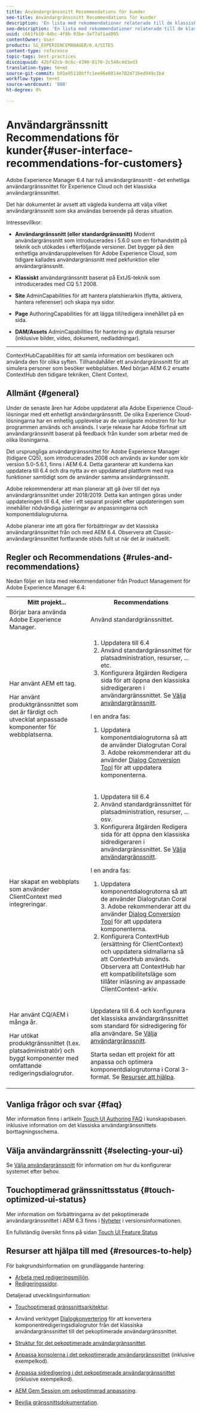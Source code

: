 ```yaml
---
title: Användargränssnitt Recommendations för kunder
seo-title: Användargränssnitt Recommendations för kunder
description: 'En lista med rekommendationer relaterade till de klassiska och pekoptimerade användargränssnitten. '
seo-description: 'En lista med rekommendationer relaterade till de klassiska och pekoptimerade användargränssnitten. '
uuid: c661fb10-4dbc-4f8b-93be-3e77af1ad095
contentOwner: User
products: SG_EXPERIENCEMANAGER/6.4/SITES
content-type: reference
topic-tags: best-practices
discoiquuid: 42bf42cb-0c6c-4390-8170-2c540c4d3ed3
translation-type: tm+mt
source-git-commit: b01e95110bffc1ee96e0814e782d716ed949c1b4
workflow-type: tm+mt
source-wordcount: '808'
ht-degree: 0%

---
```



# Användargränssnitt Recommendations för kunder{#user-interface-recommendations-for-customers}

Adobe Experience Manager 6.4 har två användargränssnitt - det enhetliga användargränssnittet för Experience Cloud och det klassiska användargränssnittet.

Det här dokumentet är avsett att vägleda kunderna att välja vilket användargränssnitt som ska användas beroende på deras situation.

Intressevillkor:

* **Användargränssnitt (eller standardgränssnitt)**
Modernt användargränssnitt som introducerades i 5.6.0 som en förhandstitt på teknik och utökades i efterföljande versioner. Det bygger på den enhetliga användarupplevelsen för Adobe Experience Cloud, som tidigare kallades användargränssnitt med pekfunktion eller användargränssnitt.

* **Klassiskt**
användargränssnitt baserat på ExtJS-teknik som introducerades med CQ 5.1 2008.

* **Site**
AdminCapabilities för att hantera platshierarkin (flytta, aktivera, hantera referenser) och skapa nya sidor.

* **Page**
AuthoringCapabilities för att lägga till/redigera innehållet på en sida.

* **DAM/Assets**
AdminCapabilities för hantering av digitala resurser (inklusive bilder, video, dokument, nedladdningar).

* ****
ContextHubCapabilities för att samla information om besökaren och använda den för olika syften. Tillhandahåller ett användargränssnitt för att simulera personer som besöker webbplatsen. Med början AEM 6.2 ersatte ContextHub den tidigare tekniken, Client Context.

## Allmänt {#general}

Under de senaste åren har Adobe uppdaterat alla Adobe Experience Cloud-lösningar med ett enhetligt användargränssnitt. De olika Experience Cloud-lösningarna har en enhetlig upplevelse av de vanligaste mönstren för hur programmen används och används. I varje release har Adobe förfinat sitt användargränssnitt baserat på feedback från kunder som arbetar med de olika lösningarna.

Det ursprungliga användargränssnittet för Adobe Experience Manager (tidigare CQ5), som introducerades 2008 och används av kunder som kör version 5.0-5.6.1, finns i AEM 6.4. Detta garanterar att kunderna kan uppdatera till 6.4 och dra nytta av en uppdaterad plattform med nya funktioner samtidigt som de använder samma användargränssnitt.

Adobe rekommenderar att man planerar att gå över till det nya användargränssnittet under 2018/2019. Detta kan antingen göras under uppdateringen till 6.4, eller i ett separat projekt efter uppdateringen som innehåller nödvändiga justeringar av anpassningarna och komponentdialogrutorna.

Adobe planerar inte att göra fler förbättringar av det klassiska användargränssnittet från och med AEM 6.4. Observera att Classic-användargränssnittet fortfarande stöds fullt ut när det är inaktuellt.

## Regler och Recommendations {#rules-and-recommendations}

Nedan följer en lista med rekommendationer från Product Management för Adobe Experience Manager 6.4:

<table> 
 <tbody> 
  <tr> 
   <th>Mitt projekt...</th> 
   <th>Recommendations</th> 
  </tr> 
  <tr> 
   <td>Börjar bara använda Adobe Experience Manager.</td> 
   <td>Använd standardgränssnittet.</td> 
  </tr> 
  <tr> 
   <td><p>Har använt AEM ett tag.</p> <p>Har använt produktgränssnittet som det är färdigt och utvecklat anpassade komponenter för webbplatserna.<br /> </p> </td> 
   <td> 
    <ol> 
     <li>Uppdatera till 6.4</li> 
     <li>Använd standardgränssnittet för platsadministration, resurser, ... etc.<br /> </li> 
     <li>Konfigurera åtgärden Redigera sida för att öppna den klassiska sidredigeraren i användargränssnittet. Se <a href="#selecting-your-ui">Välja användargränssnitt</a>.</li> 
    </ol> <p>I en andra fas:</p> 
    <ol> 
     <li>Uppdatera komponentdialogrutorna så att de använder Dialogrutan Coral 3. Adobe rekommenderar att du använder <a href="/help/sites-developing/dialog-conversion.md">Dialog Conversion Tool</a> för att uppdatera komponenterna.</li> 
    </ol> </td> 
  </tr> 
  <tr> 
   <td>Har skapat en webbplats som använder ClientContext med integreringar.<br /> </td> 
   <td> 
    <ol> 
     <li>Uppdatera till 6.4</li> 
     <li>Använd standardgränssnittet för platsadministration, resurser, ... osv.</li> 
     <li>Konfigurera åtgärden Redigera sida för att öppna den klassiska sidredigeraren i användargränssnittet. Se <a href="#selecting-your-ui">Välja användargränssnitt</a>.</li> 
    </ol> <p>I en andra fas:</p> 
    <ol> 
     <li>Uppdatera komponentdialogrutorna så att de använder Dialogrutan Coral 3. Adobe rekommenderar att du använder <a href="/help/sites-developing/dialog-conversion.md">Dialog Conversion Tool</a> för att uppdatera komponenterna.</li> 
     <li>Konfigurera ContextHub (ersättning för ClientContext) och uppdatera sidmallarna så att ContextHub används. Observera att ContextHub har ett kompatibilitetsläge som tillåter inläsning av anpassade ClientContext-arkiv.</li> 
    </ol> </td> 
  </tr> 
  <tr> 
   <td><p>Har använt CQ/AEM i många år.</p> <p>Har utökat produktgränssnittet (t.ex. platsadministratör) och byggt komponenter med omfattande redigeringsdialogrutor.</p> </td> 
   <td><p>Uppdatera till 6.4 och konfigurera det klassiska användargränssnittet som standard för sidredigering för alla användare. Se <a href="#selecting-your-ui">Välja användargränssnitt</a>.</p> <p>Starta sedan ett projekt för att anpassa och optimera komponentdialogrutorna i Coral 3-format. Se <a href="#resources-to-help">Resurser att hjälpa</a>.<br /> </p> </td> 
  </tr> 
 </tbody> 
</table>

## Vanliga frågor och svar {#faq}

Mer information finns i artikeln [Touch UI Authoring FAQ](https://helpx.adobe.com/experience-manager/kb/index/touchui_faq.html) i kunskapsbasen. inklusive information om det klassiska användargränssnittets borttagningsschema.

## Välja användargränssnitt {#selecting-your-ui}

Se [Välja användargränssnitt](/help/sites-authoring/select-ui.md) för information om hur du konfigurerar systemet efter behov.

## Touchoptimerad gränssnittsstatus {#touch-optimized-ui-status}

Mer information om förbättringarna av det pekoptimerade användargränssnittet i AEM 6.3 finns i [Nyheter](/help/release-notes/release-notes.md#what-s-new) i versionsinformationen.

En fullständig översikt finns på sidan [Touch UI Feature Status](/help/release-notes/touch-ui-features-status.md)

## Resurser att hjälpa till med {#resources-to-help}

För bakgrundsinformation om grundläggande hantering:

* [Arbeta med redigeringsmiljön](/help/sites-authoring/home.md).
* [Redigeringssidor](/help/sites-authoring/author-environment-tools.md).

Detaljerad utvecklingsinformation:

* [Touchoptimerad gränssnittsarkitektur](/help/sites-developing/touch-ui-concepts.md).
* Använd verktyget [Dialogkonvertering](/help/sites-developing/dialog-conversion.md) för att konvertera komponentredigeringsdialogrutor från det klassiska användargränssnittet till det pekoptimerade användargränssnittet.

* [Struktur för det pekoptimerade användargränssnittet](/help/sites-developing/touch-ui-structure.md).

* [Anpassa konsolerna i det pekoptimerade användargränssnittet](/help/sites-developing/customizing-consoles-touch.md)  (inklusive exempelkod).

* [Anpassa sidredigering i det pekoptimerade användargränssnittet](/help/sites-developing/customizing-page-authoring-touch.md)  (inklusive exempelkod).

* [AEM Gem Session om pekoptimerad anpassning](https://docs.adobe.com/content/ddc/en/gems/user-interface-customization-for-aem-6.html).
* [Bevilja gränssnittsdokumentation](https://helpx.adobe.com/experience-manager/6-4/sites/developing/using/reference-materials/granite-ui/api/index.html).

